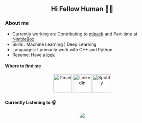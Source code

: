 <h2 align="center"> Hi Fellow Human 🙋‍♂️ </h2>


### About me 
* Currently working on: Contributing to [mlpack](https://github.com/Aakash-kaushik/mlpack) and Part-time at [NimbleBox](https://www.nimblebox.ai/)
* Skills : Machine Learning | Deep Learning
* Languages: I primarily work with C++ and Python
* Resume: Have a [look](https://www.linkedin.com/in/kaushikaakash7539/detail/overlay-view/urn:li:fsd_profileTreasuryMedia:(ACoAABUDl4wBWbz6xTFy7d7NS4EZS74Yls5oHeY,1635454002642)/)

<h4> Where to find me </h4> 
<p align="center">
  <a href="mailto:kaushikaakash7539@gmail.com?subject = Hello from your GitHub README&body = Message"><img src="https://www.iconfinder.com/data/icons/social-icons-circular-color/512/gmail-128.png" height="60px" width="60px" alt="Gmail" ></a>
  <a href="https://www.linkedin.com/in/kaushikaakash7539/"><img src="https://www.iconfinder.com/data/icons/social-messaging-ui-color-shapes-2-free/128/social-linkedin-circle-128.png" height="60px" width="60px" alt="LinkedIn"></a>
  <a href="https://open.spotify.com/user/nu45gm4u9aahlsxhzt2vpige5?si=NpVR2X_rQlKyYlRLk9bdgA"><img src="https://www.iconfinder.com/data/icons/social-icons-33/128/Spotify-128.png" height="60px" width="60px" alt="Spotify"></a>
  <a href="" height="60px" width="60px" alt="Homepage"></a> 
</p>
<p>
  <h4>Currently Listening to 🎧</h4> 
</p>

<p align="center">
<a href="https://open.spotify.com/user/nu45gm4u9aahlsxhzt2vpige5"><img align="center" src="https://spotify-github-profile.vercel.app/api/view?uid=nu45gm4u9aahlsxhzt2vpige5&cover_image=false"></a>
</p>
